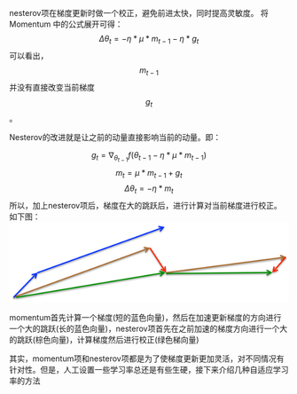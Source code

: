 nesterov项在梯度更新时做一个校正，避免前进太快，同时提高灵敏度。 将Momentum 中的公式展开可得：
$$\Delta{\theta_t}=-\eta*\mu*m_{t-1}-\eta*g_t$$
可以看出，$$m_{t-1}$$ 并没有直接改变当前梯度$$g_t$$。

Nesterov的改进就是让之前的动量直接影响当前的动量。即：

$$g_t=\nabla_{\theta_{t-1}}{f(\theta_{t-1}-\eta*\mu*m_{t-1})}$$
$$m_t=\mu*m_{t-1}+g_t$$
$$\Delta{\theta_t}=-\eta*m_t$$
所以，加上nesterov项后，梯度在大的跳跃后，进行计算对当前梯度进行校正。如下图：
![](/assets/nesterov.png)

momentum首先计算一个梯度(短的蓝色向量)，然后在加速更新梯度的方向进行一个大的跳跃(长的蓝色向量)，nesterov项首先在之前加速的梯度方向进行一个大的跳跃(棕色向量)，计算梯度然后进行校正(绿色梯向量)

其实，momentum项和nesterov项都是为了使梯度更新更加灵活，对不同情况有针对性。但是，人工设置一些学习率总还是有些生硬，接下来介绍几种自适应学习率的方法